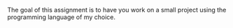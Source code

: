 The goal of this assignment is to have you work on a small project using the
programming language of my choice.
